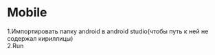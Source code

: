 # Mobile
1.Импортировать папку android в android studio(чтобы путь к ней не содержал кириллицы)
<br>
2.Run

